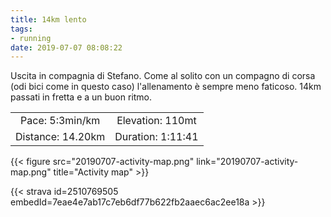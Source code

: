 ```yaml
---
title: 14km lento
tags:
- running
date: 2019-07-07 08:08:22
---
```

Uscita in compagnia di Stefano. Come al solito con un compagno di corsa (odi bici come in questo caso) l'allenamento è sempre meno faticoso. 14km passati in fretta e a un buon ritmo.

| | |
| :-: | :-: |
| Pace: 5:3min/km | Elevation: 110mt |
| Distance: 14.20km | Duration: 1:11:41 |



{{< figure src="20190707-activity-map.png" link="20190707-activity-map.png" title="Activity map" >}}


{{< strava id=2510769505 embedId=7eae4e7ab17c7eb6df77b622fb2aaec6ac2ee18a >}}
